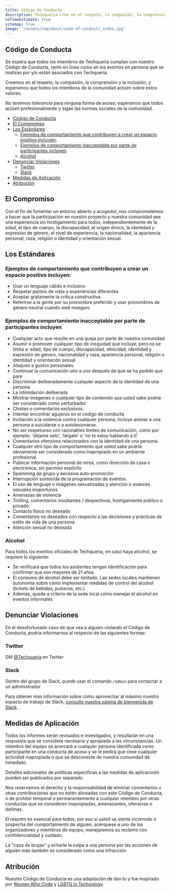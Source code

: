 ```yaml
---
title: Código de Conducta
description: Techqueria cree en el respeto, la compasión, la comprensión y la inclusión y espera que todos los miembros de la comunidad actúen de acuerdo con estos valores.
noTimeEstimate: true
sitemap: true
image: "/assets/img/about/code-of-conduct/_index.jpg"
---
```


## Código de Conducta

Se espera que todos los miembros de Techqueria cumplan con nuestro Código de Conducta, tanto en línea como en los eventos en persona que se realizan por y/o están asociados con Techqueria.

Creemos en el respeto, la compasión, la comprensión y la inclusión, y esperamos que todos los miembros de la comunidad actúen sobre estos valores.

No tenemos tolerancia para ninguna forma de acoso; esperamos que todos actúen profesionalmente y sigan las normas sociales de la comunidad.

- [Código de Conducta](#c%c3%b3digo-de-conducta)
- [El Compromiso](#el-compromiso)
- [Los Estándares](#los-est%c3%a1ndares)
  - [Ejemplos de comportamiento que contribuyen a crear un espacio positivo incluyen:](#ejemplos-de-comportamiento-que-contribuyen-a-crear-un-espacio-positivo-incluyen)
  - [Ejemplos de comportamiento inacceptable por parte de participantes incluyen](#ejemplos-de-comportamiento-inacceptable-por-parte-de-participantes-incluyen)
  - [Alcohol](#alcohol)
- [Denunciar Violaciones](#denunciar-violaciones)
  - [Twitter](#twitter)
  - [Slack](#slack)
- [Medidas de Aplicación](#medidas-de-aplicaci%c3%b3n)
- [Atribución](#atribuci%c3%b3n)

## El Compromiso

Con el fin de fomentar un entorno abierto y acogedor, nos comprometemos a hacer que la participación en nuestro proyecto y nuestra comunidad sea una experiencia sin hostigamiento para todos, independientemente de la edad, el tipo de cuerpo, la discapacidad, el origen étnico, la identidad y expresión de género, el nivel de experiencia, la nacionalidad, la apariencia personal, raza, religión o identidad y orientación sexual.

## Los Estándares

### Ejemplos de comportamiento que contribuyen a crear un espacio positivo incluyen:

- Usar un lenguaje cálido e inclusivo
- Respetar puntos de vista y experiencias diferentes
- Aceptar gratamente la crítica constructiva
- Referirse a la gente por su pronombre preferido y usar pronombres de género neutral cuando esté inseguro

### Ejemplos de comportamiento inacceptable por parte de participantes incluyen

- Cualquier acto que resulte en una queja por parte de nuestra comunidad
- Asumir o promover cualquier tipo de inequidad que incluye, pero no se limita a: edad, tipo de cuerpo, discapacidad, etnicidad, identidad y expresión de género, nacionalidad y raza, apariencia personal, religión o identidad y orientación sexual
- Ataques a gustos personales
- Continuar la comunicación uno a uno después de que se ha pedido que pare
- Discriminar deliberadamente cualquier aspecto de la identidad de una persona
- La intimidación deliberada
- Mostrar imágenes o cualquier tipo de contenido que usted sabe podría ser considerado como perturbador
- Chistes o comentarios exclusivos.
- Intentar encontrar agujeros en el código de conducta
- Incitación a la violencia contra cualquier persona, incluye animar a una persona a suicidarse o a autolesionarse.
- No ser respetuoso con razonables límites de comunicación, como por ejemplo: 'déjame solo', 'lárgate' o 'no te estoy hablando a ti'
- Comentarios ofensivos relacionados con la identidad de una persona.
- Cualquier otro tipo de comportamiento que usted sabe podría obviamente ser considerado como inapropiado en un ambiente profesional
- Publicar información personal de otros, como dirección de casa o electrónica, sin permiso explícito
- Spamming de grupo y excesiva auto-promoción
- Interrupción sostenida de la programación de eventos.
- El uso de lenguaje o imágenes sexualizadas y atención o avances sexuales inoportunos
- Amenazas de violencia
- Trolling, comentarios insultantes / despectivos, hostigamiento público o privado.
- Contacto físico no deseado
- Comentarios no deseados con respecto a las decisiones y prácticas de estilo de vida de una persona
- Atención sexual no deseada

### Alcohol

Para todos los eventos oficiales de Techqueria, en caso haya alcohol, se requiere lo siguiente:

- Se verificará que todos los asistentes tengan identificación para confirmar que son mayores de 21 años
- El consumo de alcohol debe ser limitado. Las sedes locales mantienen autonomía sobre cómo implementar medidas de control del alcohol (tickets de bebidas, pulseras, etc.)
- Además, queda a criterio de la sede local cómo manejar el alcohol en eventos informales

## Denunciar Violaciones

En el desafortunado caso de que vea a alguien violando el Código de Conducta, podría informarnos al respecto de las siguientes formas:

### Twitter

DM [@Techqueria](https://twitter.com/Techqueria) en Twitter

### Slack

Dentro del grupo de Slack, puede usar el comando `/admin` para contactar a un administrador

Para obtener más información sobre cómo aprovechar al máximo nuestro espacio de trabajo de Slack, [consulte nuestra página de bienvenida de Slack](/es/communities/slack/).

## Medidas de Aplicación

Todos los informes serán revisados e investigados, y resultarán en una respuesta que se considere necesaria y apropiada a las circunstancias. Un miembro del equipo se acercará a cualquier persona identificada como participante en una conducta de acoso y se le pedirá que cese cualquier actividad inapropiada o que se desconecte de nuestra comunidad de inmediato.

Detalles adicionales de políticas específicas a las medidas de aplicacioón pueden ser publicados por separado.

Nos reservamos el derecho y la responsabilidad de eliminar comentarios u otras contribuciones que no estén alineadas con este Código de Conducta, o de prohibir temporal o permanentemente a cualquier miembro por otras conductas que se consideren inapropiadas, amenazantes, ofensivas o dañinas.

El respeto es esencial para todos, por eso si usted se siente incómodo o sospecha del comportamiento de alguien, acérquese a uno de los organizadores y miembros de equipo, manejaremos su reclamo con confidencialidad y cuidado.

La "caza de brujas" y echarle la culpa a una persona por las acciones de alguien más también es considerado como una infracción.

## Atribución

Nuestro Código de Conducta es una adaptación de dev.to y fue inspirado por [Women Who Code](https://www.womenwhocode.com/) y [LGBTQ in Technology](https://lgbtq.technology/).
